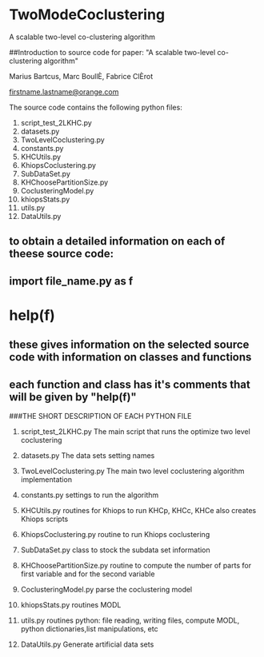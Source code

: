 # TwoModeCoclustering
A scalable two-level co-clustering algorithm

##Introduction to source code for paper: 
"A scalable two-level co-clustering algorithm"

Marius Bartcus, Marc BoullÈ, Fabrice ClÈrot

firstname.lastname@orange.com

The source code contains the following python files:

1) script_test_2LKHC.py
2) datasets.py
3) TwoLevelCoclustering.py
4) constants.py
5) KHCUtils.py
6) KhiopsCoclustering.py
7) SubDataSet.py
8) KHChoosePartitionSize.py
9) CoclusteringModel.py
10) khiopsStats.py
11) utils.py
12) DataUtils.py


## to obtain a detailed information on each of theese source code:
##
## import file_name.py as f
# help(f)
##
## these gives information on the selected source code with information on classes and functions
## each function and class has it's comments that will be given by "help(f)"


###THE SHORT DESCRIPTION OF EACH PYTHON FILE

1) script_test_2LKHC.py
The main script that runs the optimize two level coclustering

2) datasets.py
The data sets setting names

3) TwoLevelCoclustering.py
The main two level coclustering algorithm implementation

4) constants.py
settings to run the algorithm

5) KHCUtils.py
routines for Khiops to run KHCp, KHCc, KHCe
also creates Khiops scripts 

6) KhiopsCoclustering.py
routine to run Khiops coclustering

7) SubDataSet.py
class to stock the subdata set information

8) KHChoosePartitionSize.py
routine to compute the number of parts for first variable and for the second variable

9) CoclusteringModel.py
parse the coclustering model

10) khiopsStats.py
routines MODL

11) utils.py
routines python: file reading, writing files, compute MODL, python dictionaries,list manipulations, etc

12) DataUtils.py
Generate artificial data sets
